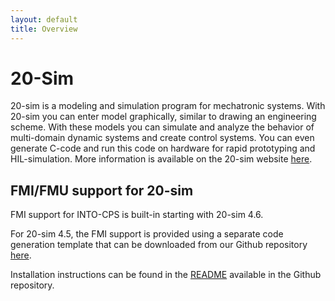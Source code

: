 ```yaml
---
layout: default
title: Overview
---
```



# 20-Sim
20-sim is a modeling and simulation program for mechatronic systems. With
20-sim you can enter model graphically, similar to drawing an engineering
scheme. With these models you can simulate and analyze the behavior of
multi-domain dynamic systems and create control systems. You can even generate
C-code and run this code on hardware for rapid prototyping and HIL-simulation.
More information is available on the 20-sim website [here](http://www.20sim.com/).


## FMI/FMU support for 20-sim
FMI support for INTO­-CPS is built-in starting with 20-sim 4.6.

For 20-sim 4.5, the FMI support is provided using a separate code generation
template that can be downloaded from our Github repository
[here](https://github.com/controllab/fmi-export-20sim).

Installation instructions can be found in the
[README](https://github.com/controllab/fmi-export-20sim/blob/master/README.md)
available in the Github repository.
